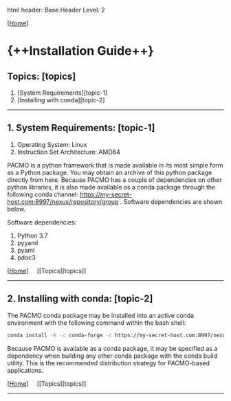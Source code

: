 html header: <link rel="stylesheet" href="https://cdnjs.cloudflare.com/ajax/libs/highlight.js/9.15.10/styles/a11y-light.min.css">
    <script src="https://cdnjs.cloudflare.com/ajax/libs/highlight.js/9.15.10/highlight.min.js"></script>
    <script>hljs.initHighlightingOnLoad();</script>
    <link rel="stylesheet" href="./styles/docstyles.css">
Base Header Level: 2

\[[Home](./toc.md)\]

# {++Installation Guide++}

## Topics: [topics]
1. [System Requirements][topic-1]
2. [Installing with conda][topic-2]

---

## 1. System Requirements: [topic-1] 

1. Operating System: Linux
2. Instruction Set Architecture: AMD64

PACMO is a python framework that is made available in its most simple form as a Python package. You may obtain an archive of this python package directly from here. Because PACMO has a couple of dependencies on other python libraries, it is also made available as a conda package through the following conda channel: https://my-secret-host.com:8997/nexus/repository/group . Software dependencies are shown below.

Software dependencies:
1. Python 3.7
2. pyyaml
3. pyaml
4. pdoc3

\[[Home](./toc.md)\] &nbsp;&nbsp;&nbsp; \[[Topics][topics]\]

---

## 2. Installing with conda: [topic-2]

The PACMO conda package may be installed into an active conda environment with the following command within the bash shell:

```bash
conda install -k -c conda-forge -c https://my-secret-host.com:8997/nexus/repository/group pacmo
```

Because PACMO is available as a conda package, it may be specified as a dependency when building any other conda package with the conda build utility. This is the recommended distribution strategy for PACMO-based applications.

\[[Home](./toc.md)\] &nbsp;&nbsp;&nbsp; \[[Topics][topics]\]

---

